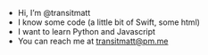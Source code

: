 - Hi, I’m @transitmatt
- I know some code (a little bit of Swift, some html)
- I want to learn Python and Javascript
- You can reach me at transitmatt@pm.me

<!---
transitmatt/transitmatt is a ✨ special ✨ repository because its `README.md` (this file) appears on your GitHub profile.
You can click the Preview link to take a look at your changes.
--->
